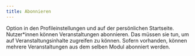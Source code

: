 ```yaml
---
title: Abonnieren
---
```

Option in den Profileinstellungen und auf der persönlichen Startseite. Nutzer*innen können Veranstaltungen abonnieren. Das müssen sie tun, um auf Veranstaltungsinhalte zugreifen zu können. Sofern vorhanden, können mehrere Veranstaltungen aus dem selben Modul abonniert werden.
